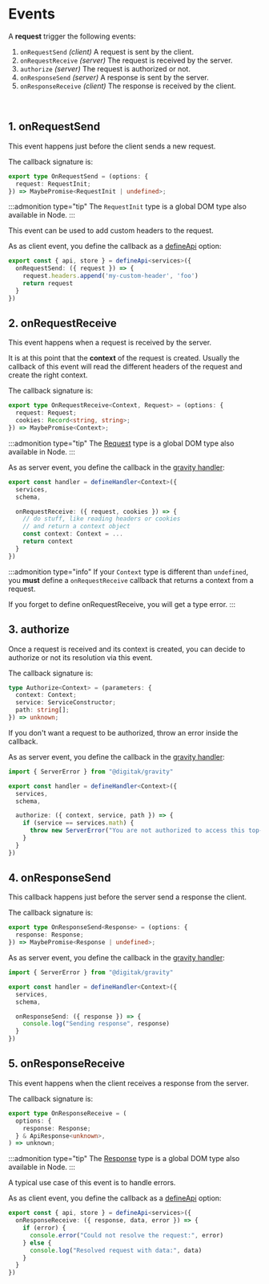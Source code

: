 <script lang="ts">
  import EventsSchema from "src/components/EventsSchema.svelte"
</script>

# Events

A **request** trigger the following events:

1. `onRequestSend` *(client)* A request is sent by the client.
2. `onRequestReceive` *(server)* The request is received by the server.
3. `authorize` *(server)* The request is authorized or not.
4. `onResponseSend` *(server)* A response is sent by the server.
5. `onResponseReceive` *(client)* The response is received by the client.

<br>

<EventsSchema/>

## 1. onRequestSend

This event happens just before the client sends a new request.

The callback signature is:

```ts
export type OnRequestSend = (options: {
  request: RequestInit;
}) => MaybePromise<RequestInit | undefined>;
```

:::admonition type="tip"
The `RequestInit` type is a global DOM type also available in Node.
:::


This event can be used to add custom headers to the request.

As as client event, you define the callback as a [defineApi](/docs/project-structure/api) option:

```ts
export const { api, store } = defineApi<services>({
  onRequestSend: ({ request }) => {
    request.headers.append('my-custom-header', 'foo')
    return request
  }
})
```


## 2. onRequestReceive 

This event happens when a request is received by the server.

It is at this point that the **context** of the request is created. Usually the callback of this event will read the different headers of the request and create the right context.

The callback signature is:

```ts
export type OnRequestReceive<Context, Request> = (options: {
  request: Request;
  cookies: Record<string, string>;
}) => MaybePromise<Context>;
```

:::admonition type="tip"
The [Request](https://developer.mozilla.org/en-US/docs/Web/API/Request/Request) type is a global DOM type also available in Node.
:::


As as server event, you define the callback in the [gravity handler](/docs/project-structure/handler):

```ts
export const handler = defineHandler<Context>({
  services,
  schema,

  onRequestReceive: ({ request, cookies }) => {
    // do stuff, like reading headers or cookies
    // and return a context object
    const context: Context = ...
    return context
  }
})
```

:::admonition type="info"
If your `Context` type is different than `undefined`, you **must** define a `onRequestReceive` callback that returns a context from a request.

If you forget to define onRequestReceive, you will get a type error.
:::


## 3. authorize

Once a request is received and its context is created, you can decide to authorize or not its resolution via this event.

The callback signature is:

```ts
type Authorize<Context> = (parameters: {
  context: Context;
  service: ServiceConstructor;
  path: string[];
}) => unknown;
```

If you don't want a request to be authorized, throw an error inside the callback.

As as server event, you define the callback in the [gravity handler](/docs/project-structure/handler):

```ts
import { ServerError } from "@digitak/gravity"

export const handler = defineHandler<Context>({
  services,
  schema,

  authorize: ({ context, service, path }) => {
    if (service == services.math) {
      throw new ServerError("You are not authorized to access this top-secret service.")
    }
  }
})
```

## 4. onResponseSend

This callback happens just before the server send a response the client.

The callback signature is:

```ts
export type OnResponseSend<Response> = (options: {
  response: Response;
}) => MaybePromise<Response | undefined>;
```

As as server event, you define the callback in the [gravity handler](/docs/project-structure/handler):

```ts
import { ServerError } from "@digitak/gravity"

export const handler = defineHandler<Context>({
  services,
  schema,

  onResponseSend: ({ response }) => {
    console.log("Sending response", response)
  }
})
```

## 5. onResponseReceive

This event happens when the client receives a response from the server.


The callback signature is:

```ts
export type OnResponseReceive = (
  options: {
    response: Response;
  } & ApiResponse<unknown>,
) => unknown;
```

:::admonition type="tip"
The [Response](https://developer.mozilla.org/en-US/docs/Web/API/Response) type is a global DOM type also available in Node.
:::


A typical use case of this event is to handle errors.

As as client event, you define the callback as a [defineApi](/docs/project-structure/api) option:

```ts
export const { api, store } = defineApi<services>({
  onResponseReceive: ({ response, data, error }) => {
    if (error) {
      console.error("Could not resolve the request:", error)
    } else {
      console.log("Resolved request with data:", data)
    }
  }
})
```

